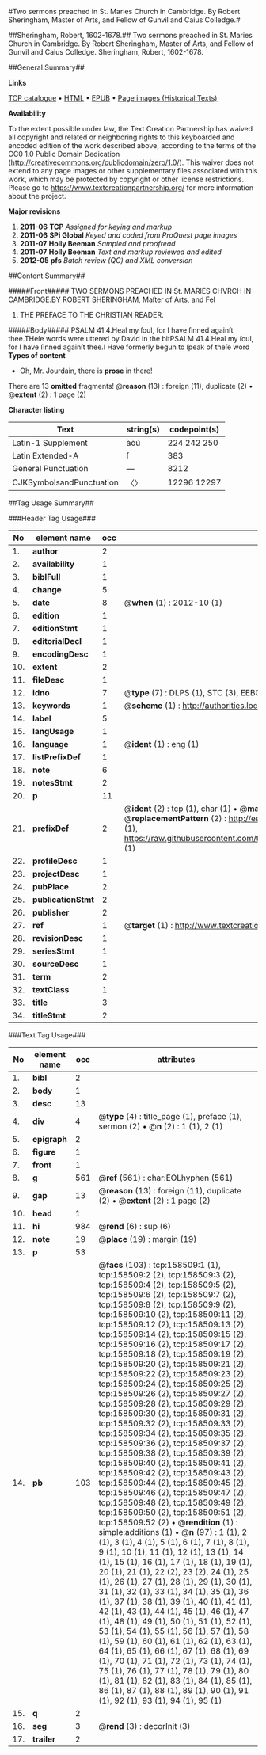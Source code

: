 #Two sermons preached in St. Maries Church in Cambridge. By Robert Sheringham, Master of Arts, and Fellow of Gunvil and Caius Colledge.#

##Sheringham, Robert, 1602-1678.##
Two sermons preached in St. Maries Church in Cambridge. By Robert Sheringham, Master of Arts, and Fellow of Gunvil and Caius Colledge.
Sheringham, Robert, 1602-1678.

##General Summary##

**Links**

[TCP catalogue](http://www.ota.ox.ac.uk/tcp/)  • 
[HTML](http://tei.it.ox.ac.uk/tcp/Texts-HTML/free/A93/A93124.html)  • 
[EPUB](http://tei.it.ox.ac.uk/tcp/Texts-EPUB/free/A93/A93124.epub) • 
[Page images (Historical Texts)](https://historicaltexts.jisc.ac.uk/eebo-99860869e)

**Availability**

To the extent possible under law, the Text Creation Partnership has waived all copyright and related or neighboring rights to this keyboarded and encoded edition of the work described above, according to the terms of the CC0 1.0 Public Domain Dedication (http://creativecommons.org/publicdomain/zero/1.0/). This waiver does not extend to any page images or other supplementary files associated with this work, which may be protected by copyright or other license restrictions. Please go to https://www.textcreationpartnership.org/ for more information about the project.

**Major revisions**

1. __2011-06__ __TCP__ *Assigned for keying and markup*
1. __2011-06__ __SPi Global__ *Keyed and coded from ProQuest page images*
1. __2011-07__ __Holly Beeman__ *Sampled and proofread*
1. __2011-07__ __Holly Beeman__ *Text and markup reviewed and edited*
1. __2012-05__ __pfs__ *Batch review (QC) and XML conversion*

##Content Summary##

#####Front#####
TWO SERMONS PREACHED IN St. MARIES CHVRCH IN CAMBRIDGE.BY ROBERT SHERINGHAM, Maſter of Arts, and Fel
1. THE PREFACE TO THE CHRISTIAN READER.

#####Body#####
PSALM 41.4.Heal my ſoul, for I have ſinned againſt thee.THeſe words were uttered by David in the bitPSALM 41.4.Heal my ſoul, for I have ſinned againſt thee.I Have formerly begun to ſpeak of theſe word
**Types of content**

  * Oh, Mr. Jourdain, there is **prose** in there!

There are 13 **omitted** fragments! 
 @__reason__ (13) : foreign (11), duplicate (2)  •  @__extent__ (2) : 1 page (2)

**Character listing**


|Text|string(s)|codepoint(s)|
|---|---|---|
|Latin-1 Supplement|àòú|224 242 250|
|Latin Extended-A|ſ|383|
|General Punctuation|—|8212|
|CJKSymbolsandPunctuation|〈〉|12296 12297|

##Tag Usage Summary##

###Header Tag Usage###

|No|element name|occ|attributes|
|---|---|---|---|
|1.|__author__|2||
|2.|__availability__|1||
|3.|__biblFull__|1||
|4.|__change__|5||
|5.|__date__|8| @__when__ (1) : 2012-10 (1)|
|6.|__edition__|1||
|7.|__editionStmt__|1||
|8.|__editorialDecl__|1||
|9.|__encodingDesc__|1||
|10.|__extent__|2||
|11.|__fileDesc__|1||
|12.|__idno__|7| @__type__ (7) : DLPS (1), STC (3), EEBO-CITATION (1), PROQUEST (1), VID (1)|
|13.|__keywords__|1| @__scheme__ (1) : http://authorities.loc.gov/ (1)|
|14.|__label__|5||
|15.|__langUsage__|1||
|16.|__language__|1| @__ident__ (1) : eng (1)|
|17.|__listPrefixDef__|1||
|18.|__note__|6||
|19.|__notesStmt__|2||
|20.|__p__|11||
|21.|__prefixDef__|2| @__ident__ (2) : tcp (1), char (1)  •  @__matchPattern__ (2) : ([0-9\-]+):([0-9IVX]+) (1), (.+) (1)  •  @__replacementPattern__ (2) : http://eebo.chadwyck.com/downloadtiff?vid=$1&page=$2 (1), https://raw.githubusercontent.com/textcreationpartnership/Texts/master/tcpchars.xml#$1 (1)|
|22.|__profileDesc__|1||
|23.|__projectDesc__|1||
|24.|__pubPlace__|2||
|25.|__publicationStmt__|2||
|26.|__publisher__|2||
|27.|__ref__|1| @__target__ (1) : http://www.textcreationpartnership.org/docs/. (1)|
|28.|__revisionDesc__|1||
|29.|__seriesStmt__|1||
|30.|__sourceDesc__|1||
|31.|__term__|2||
|32.|__textClass__|1||
|33.|__title__|3||
|34.|__titleStmt__|2||


###Text Tag Usage###

|No|element name|occ|attributes|
|---|---|---|---|
|1.|__bibl__|2||
|2.|__body__|1||
|3.|__desc__|13||
|4.|__div__|4| @__type__ (4) : title_page (1), preface (1), sermon (2)  •  @__n__ (2) : 1 (1), 2 (1)|
|5.|__epigraph__|2||
|6.|__figure__|1||
|7.|__front__|1||
|8.|__g__|561| @__ref__ (561) : char:EOLhyphen (561)|
|9.|__gap__|13| @__reason__ (13) : foreign (11), duplicate (2)  •  @__extent__ (2) : 1 page (2)|
|10.|__head__|1||
|11.|__hi__|984| @__rend__ (6) : sup (6)|
|12.|__note__|19| @__place__ (19) : margin (19)|
|13.|__p__|53||
|14.|__pb__|103| @__facs__ (103) : tcp:158509:1 (1), tcp:158509:2 (2), tcp:158509:3 (2), tcp:158509:4 (2), tcp:158509:5 (2), tcp:158509:6 (2), tcp:158509:7 (2), tcp:158509:8 (2), tcp:158509:9 (2), tcp:158509:10 (2), tcp:158509:11 (2), tcp:158509:12 (2), tcp:158509:13 (2), tcp:158509:14 (2), tcp:158509:15 (2), tcp:158509:16 (2), tcp:158509:17 (2), tcp:158509:18 (2), tcp:158509:19 (2), tcp:158509:20 (2), tcp:158509:21 (2), tcp:158509:22 (2), tcp:158509:23 (2), tcp:158509:24 (2), tcp:158509:25 (2), tcp:158509:26 (2), tcp:158509:27 (2), tcp:158509:28 (2), tcp:158509:29 (2), tcp:158509:30 (2), tcp:158509:31 (2), tcp:158509:32 (2), tcp:158509:33 (2), tcp:158509:34 (2), tcp:158509:35 (2), tcp:158509:36 (2), tcp:158509:37 (2), tcp:158509:38 (2), tcp:158509:39 (2), tcp:158509:40 (2), tcp:158509:41 (2), tcp:158509:42 (2), tcp:158509:43 (2), tcp:158509:44 (2), tcp:158509:45 (2), tcp:158509:46 (2), tcp:158509:47 (2), tcp:158509:48 (2), tcp:158509:49 (2), tcp:158509:50 (2), tcp:158509:51 (2), tcp:158509:52 (2)  •  @__rendition__ (1) : simple:additions (1)  •  @__n__ (97) : 1 (1), 2 (1), 3 (1), 4 (1), 5 (1), 6 (1), 7 (1), 8 (1), 9 (1), 10 (1), 11 (1), 12 (1), 13 (1), 14 (1), 15 (1), 16 (1), 17 (1), 18 (1), 19 (1), 20 (1), 21 (1), 22 (2), 23 (2), 24 (1), 25 (1), 26 (1), 27 (1), 28 (1), 29 (1), 30 (1), 31 (1), 32 (1), 33 (1), 34 (1), 35 (1), 36 (1), 37 (1), 38 (1), 39 (1), 40 (1), 41 (1), 42 (1), 43 (1), 44 (1), 45 (1), 46 (1), 47 (1), 48 (1), 49 (1), 50 (1), 51 (1), 52 (1), 53 (1), 54 (1), 55 (1), 56 (1), 57 (1), 58 (1), 59 (1), 60 (1), 61 (1), 62 (1), 63 (1), 64 (1), 65 (1), 66 (1), 67 (1), 68 (1), 69 (1), 70 (1), 71 (1), 72 (1), 73 (1), 74 (1), 75 (1), 76 (1), 77 (1), 78 (1), 79 (1), 80 (1), 81 (1), 82 (1), 83 (1), 84 (1), 85 (1), 86 (1), 87 (1), 88 (1), 89 (1), 90 (1), 91 (1), 92 (1), 93 (1), 94 (1), 95 (1)|
|15.|__q__|2||
|16.|__seg__|3| @__rend__ (3) : decorInit (3)|
|17.|__trailer__|2||
